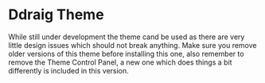 ﻿Ddraig Theme 
============
While still under development the theme cand  be used as there are very little design issues which should not break anything.
Make sure you remove older versions of this theme before installing this one, also remember to remove the Theme Control Panel, a new one which does things a bit differently is included in this version.
